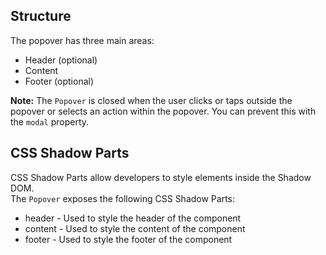 ## Structure

The popover has three main areas:

*   Header (optional)
*   Content
*   Footer (optional)

**Note:** The `Popover` is closed when the user clicks or taps outside the popover or selects an action within the popover. You can prevent this with the `modal` property.

## CSS Shadow Parts

<ui5-link target="_blank" href="https://developer.mozilla.org/en-US/docs/Web/CSS/::part">CSS Shadow Parts</ui5-link> allow developers to style elements inside the Shadow DOM.  
The `Popover` exposes the following CSS Shadow Parts:

*   header - Used to style the header of the component
*   content - Used to style the content of the component
*   footer - Used to style the footer of the component